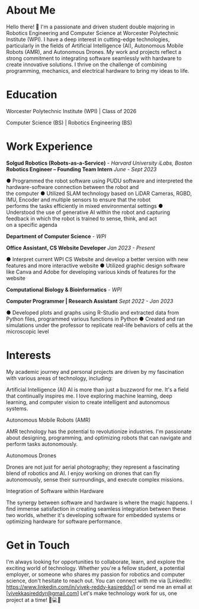 # About Me

Hello there! 👋 I'm a passionate and driven student double majoring in Robotics Engineering and Computer Science at 
Worcester Polytechnic Institute (WPI). I have a deep interest in cutting-edge technologies, particularly in the fields 
of Artificial Intelligence (AI), Autonomous Mobile Robots (AMR), and Autonomous Drones. My work and projects reflect a 
strong commitment to integrating software seamlessly with hardware to create innovative solutions. I thrive on the challenge of 
combining programming, mechanics, and electrical hardware to bring my ideas to life.

# Education
Worcester Polytechnic Institute (WPI) | Class of 2026 

Computer Science (BS) | Robotics Engineering (BS) 

# Work Experience 

**Solgud Robotics (Robots-as-a-Service)** - *Harvard University iLabs, Boston*
**Robotics Engineer – Founding Team Intern** *June - Sept 2023*

● Programmed the robot software using PUDU software and interpreted the hardware-software connection between the robot and   
the computer
● Utilized SLAM technology based on LiDAR Cameras, RGBD, IMU, Encoder and multiple sensors to ensure that the robot   
performs the tasks efficiently in mixed environmental settings
● Understood the use of generative AI within the robot and capturing feedback in which the robot is trained to sense, think, and act   
on a specific agenda

**Department of Computer Science** - *WPI*

**Office Assistant, CS Website Developer** *Jan 2023 - Present*

● Interpret current WPI CS Website and develop a better version with new features and more interactive website
● Utilized graphic design software like Canva and Adobe for developing various kinds of features for the website

**Computational Biology & Bioinformatics** - *WPI*

**Computer Programmer | Research Assistant** *Sept 2022 - Jan 2023*

● Developed plots and graphs using R-Studio and extracted data from Python files, programmed various functions in Python
● Created and ran simulations under the professor to replicate real-life behaviors of cells at the microscopic level


# Interests

My academic journey and personal projects are driven by my fascination with various areas of technology, including:

Artificial Intelligence (AI)
AI is more than just a buzzword for me. It's a field that continually inspires me. 
I love exploring machine learning, deep learning, and computer vision to create intelligent and autonomous systems.

Autonomous Mobile Robots (AMR)

AMR technology has the potential to revolutionize industries.
I'm passionate about designing, programming, and optimizing robots 
that can navigate and perform tasks autonomously.

Autonomous Drones

Drones are not just for aerial photography; they represent a 
fascinating blend of robotics and AI. I enjoy working on drones 
that can fly autonomously, sense their surroundings, and execute complex missions.

Integration of Software within Hardware

The synergy between software and hardware is where the magic happens. 
I find immense satisfaction in creating seamless integration between these two worlds, 
whether it's developing software for embedded systems or optimizing hardware for software performance.


# Get in Touch

I'm always looking for opportunities to collaborate, learn, and explore the exciting world of technology. 
Whether you're a fellow student, a potential employer, or someone who shares my passion for robotics and computer science, don't hesitate to reach out. 
You can connect with me via [LinkedIn: https://www.linkedin.com/in/vivek-reddy-kasireddy/] or send me an email at [vivekkasireddyr@gmail.com]
Let's make technology work for us, one project at a time! 🤖💻🚀

